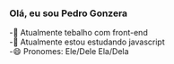 ### Olá, eu sou Pedro Gonzera
-🔭 Atualmente tebalho com front-end<br>
-🌱 Atualmente estou estudando javascript<br>
-😄 Pronomes: Ele/Dele Ela/Dela
